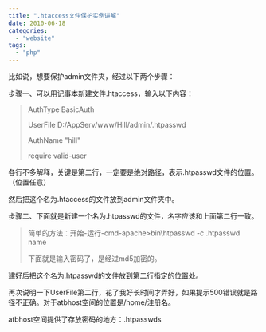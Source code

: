 ```yaml
---
title: ".htaccess文件保护实例讲解"
date: 2010-06-18
categories: 
  - "website"
tags: 
  - "php"
---
```


比如说，想要保护admin文件夹，经过以下两个步骤：

步骤一、可以用记事本新建文件.htaccess，输入以下内容：

> AuthType BasicAuth
> 
> UserFile D:/AppServ/www/Hill/admin/.htpasswd
> 
> AuthName "hill"
> 
> require valid-user

各行不多解释，关键是第二行，一定要是绝对路径，表示.htpasswd文件的位置。（位置任意）

然后把这个名为.htaccess的文件放到admin文件夹中。

步骤二、下面就是新建一个名为.htpasswd的文件，名字应该和上面第二行一致。

> 简单的方法：开始-运行-cmd-apache>bin\\htpasswd -c .htpasswd name
> 
> 下面就是输入密码了，是经过md5加密的。

建好后把这个名为.htpasswd的文件放到第二行指定的位置处。

再次说明一下UserFile第二行，花了我好长时间才弄好，如果提示500错误就是路径不正确。对于atbhost空间的位置是/home/注册名。

atbhost空间提供了存放密码的地方：.htpasswds
